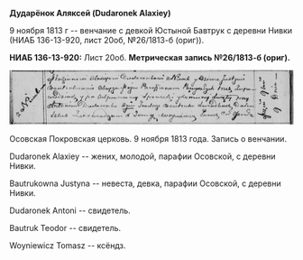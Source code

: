 **Дударёнок Аляксей (Dudaronek Alaxiey)**

9 ноября 1813 г -- венчание с девкой Юстыной Бавтрук с деревни Нивки
(НИАБ 136-13-920, лист 20об, №26/1813-б (ориг)).

**НИАБ 136-13-920:** Лист 20об. **Метрическая запись №26/1813-б
(ориг).**

![](./media/a832a24eedcc846b5106e3a60689f8f2e792aa53.png)

Осовская Покровская церковь. 9 ноября 1813 года. Запись о венчании.

Dudaronek Alaxiey -- жених, молодой, парафии Осовской, с деревни Нивки.

Bautrukowna Justyna -- невеста, девка, парафии Осовской, с деревни
Нивки.

Dudaronek Antoni -- свидетель.

Bautruk Teodor -- свидетель.

Woyniewicz Tomasz -- ксёндз.
